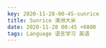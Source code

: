 ```yaml
---
key: 2020-11-28-00-45-sunrice
title: Sunrice 澳洲大米
date: 2020-11-28 00:45 +0800
tags: Language 语言学习 英语
---
```




<!--more-->
